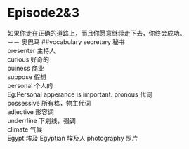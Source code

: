 # Episode2&3
如果你走在正确的道路上，而且你愿意继续走下去，你终会成功。    
                                               －－ 奥巴马
##vocabulary
secretary 秘书  
presenter 主持人  
curious 好奇的  
buiness 商业  
suppose 假想   
personal 个人的  
Eg:Personal apperance is important.
pronous 代词  
possessive 所有格，物主代词  
adjective 形容词  
underrline 下划线，强调  
climate 气候  
Egypt 埃及
Egyptian 埃及人
photography 照片








                                  
